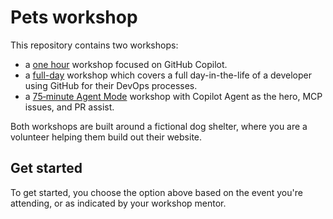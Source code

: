 # Pets workshop

This repository contains two workshops:

- a [one hour](./1-hour/README.md) workshop focused on GitHub Copilot.
- a [full-day](./full-day/README.md) workshop which covers a full day-in-the-life of a developer using GitHub for their DevOps processes.
- a [75‑minute Agent Mode](./75-min-agent/README.md) workshop with Copilot Agent as the hero, MCP issues, and PR assist.

Both workshops are built around a fictional dog shelter, where you are a volunteer helping them build out their website.

## Get started

To get started, you choose the option above based on the event you're attending, or as indicated by your workshop mentor.
